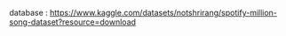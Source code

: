 database : https://www.kaggle.com/datasets/notshrirang/spotify-million-song-dataset?resource=download
